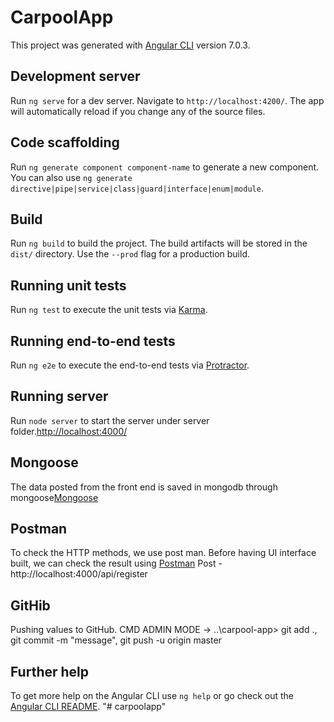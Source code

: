 # CarpoolApp

This project was generated with [Angular CLI](https://github.com/angular/angular-cli) version 7.0.3.

## Development server

Run `ng serve` for a dev server. Navigate to `http://localhost:4200/`. The app will automatically reload if you change any of the source files.

## Code scaffolding

Run `ng generate component component-name` to generate a new component. You can also use `ng generate directive|pipe|service|class|guard|interface|enum|module`.

## Build

Run `ng build` to build the project. The build artifacts will be stored in the `dist/` directory. Use the `--prod` flag for a production build.

## Running unit tests

Run `ng test` to execute the unit tests via [Karma](https://karma-runner.github.io).

## Running end-to-end tests

Run `ng e2e` to execute the end-to-end tests via [Protractor](http://www.protractortest.org/).

## Running server

Run `node server` to start the server under server folder.[http://localhost:4000/](http://localhost:4000/)

## Mongoose

The data posted from the front end is saved in mongodb through mongoose[Mongoose](https://mlab.com/databases/ridesdb/collections/rides?q=&f=&s=&pageNum=0&pageSize=10)

## Postman

To check the HTTP methods, we use post man. Before having UI interface built, we can check the result using [Postman](https://web.postman.co/me/environments)
Post - http://localhost:4000/api/register 

## GitHib
Pushing values to GitHub. 
CMD ADMIN MODE -> ..\carpool-app> git add ., git commit -m "message", git push -u origin master

## Further help

To get more help on the Angular CLI use `ng help` or go check out the [Angular CLI README](https://github.com/angular/angular-cli/blob/master/README.md).
"# carpoolapp" 
